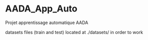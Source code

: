 # AADA_App_Auto
Projet apprentissage automatique AADA


datasets files (train and test) located at ./datasets/ in order to work